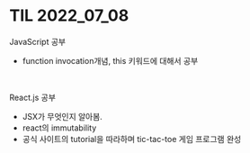 # TIL 2022_07_08
JavaScript 공부
- function invocation개념, this 키워드에 대해서 공부
<br>

React.js 공부
- JSX가 무엇인지 알아봄.
- react의 immutability
- 공식 사이트의 tutorial을 따라하며 tic-tac-toe 게임 프로그램 완성